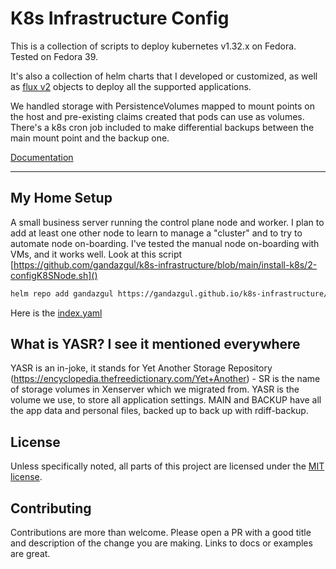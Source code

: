 # K8s Infrastructure Config

This is a collection of scripts to deploy kubernetes v1.32.x on Fedora. Tested on Fedora 39.

It's also a collection of helm charts that I developed or customized, as well as
[flux v2](https://toolkit.fluxcd.io/) objects to deploy all the supported applications.

We handled storage with PersistenceVolumes mapped to mount points on the host and pre-existing claims created that pods
can use as volumes. There's a k8s cron job included to make differential backups between the main mount point and the
backup one.

[Documentation](https://gandazgul.github.io/k8s-infrastructure/)

---

## My Home Setup

A small business server running the control plane node and worker. I plan to add at least one other node to learn to manage
a "cluster" and to try to automate node on-boarding. I've tested the manual node on-boarding with VMs, and it works
well. Look at this script [https://github.com/gandazgul/k8s-infrastructure/blob/main/install-k8s/2-configK8SNode.sh]()

```bash
helm repo add gandazgul https://gandazgul.github.io/k8s-infrastructure/
```

Here is the [index.yaml](https://gandazgul.github.io/k8s-infrastructure/index.yaml)

## What is YASR? I see it mentioned everywhere

YASR is an in-joke, it stands for Yet Another Storage
Repository (https://encyclopedia.thefreedictionary.com/Yet+Another) - SR is the name of storage volumes in Xenserver
which we migrated from. YASR is the volume we use, to store all application settings. MAIN and BACKUP have all the app
data and personal files, backed up to back up with rdiff-backup.

## License

Unless specifically noted, all parts of this project are licensed under
the [MIT license](https://github.com/gandazgul/k8s-infrastructure/blob/main/LICENSE.md).

## Contributing

Contributions are more than welcome. Please open a PR with a good title and description of the change you are making.
Links to docs or examples are great.
